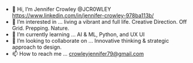 - 👋 Hi, I’m Jennifer Crowley @JCR0WLEY https://www.linkedin.com/in/jennifer-crowley-978ba113b/
- 👀 I’m interested in ... living a vibrant  and full life. Creative Direction. Off Grid. Prepping. Nature.
- 🌱 I’m currently learning ... AI & ML, Python, and UX UI
- 💞️ I’m looking to collaborate on ... Innovative thinking & strategic approach to design.
- 📫 How to reach me ... crowleyjennifer79@gmail.com
